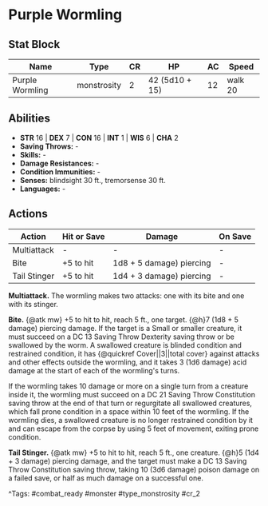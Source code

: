 # Purple Wormling

## Stat Block

| Name | Type | CR | HP | AC | Speed |
|------|------|----|----|----|-------|
| Purple Wormling | monstrosity | 2 | 42 (5d10 + 15) | 12 | walk 20 |

## Abilities

- **STR** 16 | **DEX** 7 | **CON** 16 | **INT** 1 | **WIS** 6 | **CHA** 2
- **Saving Throws:** -  
- **Skills:** -  
- **Damage Resistances:** -  
- **Condition Immunities:** -  
- **Senses:** blindsight 30 ft., tremorsense 30 ft.  
- **Languages:** -


## Actions

| Action | Hit or Save | Damage | On Save |
|--------|--------------|--------|----------|
| Multiattack | - | - | - |
| Bite | +5 to hit | 1d8 + 5 damage) piercing | - |
| Tail Stinger | +5 to hit | 1d4 + 3 damage) piercing | - |

**Multiattack.** The wormling makes two attacks: one with its bite and one with its stinger.

**Bite.** {@atk mw} +5 to hit to hit, reach 5 ft., one target. {@h}7 (1d8 + 5 damage) piercing damage. If the target is a Small or smaller creature, it must succeed on a DC 13 Saving Throw Dexterity saving throw or be swallowed by the worm. A swallowed creature is blinded condition and restrained condition, it has {@quickref Cover||3||total cover} against attacks and other effects outside the wormling, and it takes 3 (1d6 damage) acid damage at the start of each of the wormling's turns.

If the wormling takes 10 damage or more on a single turn from a creature inside it, the wormling must succeed on a DC 21 Saving Throw Constitution saving throw at the end of that turn or regurgitate all swallowed creatures, which fall prone condition in a space within 10 feet of the wormling. If the wormling dies, a swallowed creature is no longer restrained condition by it and can escape from the corpse by using 5 feet of movement, exiting prone condition.

**Tail Stinger.** {@atk mw} +5 to hit to hit, reach 5 ft., one creature. {@h}5 (1d4 + 3 damage) piercing damage, and the target must make a DC 13 Saving Throw Constitution saving throw, taking 10 (3d6 damage) poison damage on a failed save, or half as much damage on a successful one.


^Tags: #combat_ready #monster #type_monstrosity #cr_2